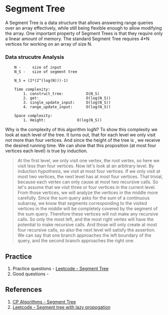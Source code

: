 # Segment Tree
A Segment Tree is a data structure that allows answering range queries over an array effectively, while still being flexible enough to allow modifying the array. One important property of Segment Trees is that they require only a linear amount of memory. The standard Segment Tree requires 4*N vertices for working on an array of size N.

### Data strucutre Analysis
```
    N -     size of input
    N_S -   size of segment tree

    N_S = (2*(2^(log(N)))-1)

    Time complexity:
        1. construct_tree:          O(N_S)
        2. get:                     O(log(N_S))
        3. single_update_input:     O(log(N_S))
        4. range_update_input:      O(log(N_S))

    Space complexity:
        1. Height:              O(log(N_S))
```

Why is the complexity of this algorithm logN? To show this complexity we look at each level of the tree. It turns out, that for each level we only visit not more than four vertices. And since the height of the tree is , we receive the desired running time. We can show that this proposition (at most four vertices each level) is true by induction.

>At the first level, we only visit one vertex, the root vertex, so here we visit less than four vertices. Now let's look at an arbitrary level. By induction hypothesis, we visit at most four vertices. If we only visit at most two vertices, the next level has at most four vertices. That trivial, because each vertex can only cause at most two recursive calls. So let's assume that we visit three or four vertices in the current level. From those vertices, we will analyze the vertices in the middle more carefully. Since the sum query asks for the sum of a continuous subarray, we know that segments corresponding to the visited vertices in the middle will be completely covered by the segment of the sum query. Therefore these vertices will not make any recursive calls. So only the most left, and the most right vertex will have the potential to make recursive calls. And those will only create at most four recursive calls, so also the next level will satisfy the assertion. We can say that one branch approaches the left boundary of the query, and the second branch approaches the right one.

## Practice
1. Practice questions - [Leetcode - Segment Tree](https://leetcode.com/tag/segment-tree/)
2. Good questions - 

## References
1. [CP Algorithms - Segment Tree](https://cp-algorithms.com/data_structures/segment_tree.html)
2. [Leetcode - Segment tree with lazy propogation](https://leetcode.com/articles/a-recursive-approach-to-segment-trees-range-sum-queries-lazy-propagation/)